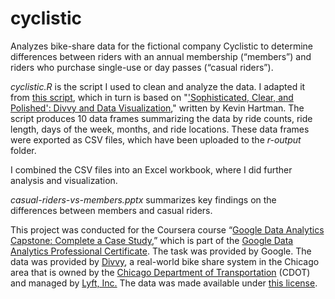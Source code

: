 # cyclistic
Analyzes bike-share data for the fictional company Cyclistic to determine differences between riders with an annual membership (“members”) and riders who purchase single-use or day passes (“casual riders”).

_cyclistic.R_ is the script I used to clean and analyze the data. I adapted it from [this script](https://docs.google.com/document/d/1TTj5KNKf4BWvEORGm10oNbpwTRk1hamsWJGj6qRWpuI/edit 'Divvy Exercise R Script - Google Docs'), which in turn is based on "['Sophisticated, Clear, and Polished': Divvy and Data Visualization](https://artscience.blog/home/divvy-dataviz-case-study '\'Sophisticated, Clear, and Polished\': Divvy and Data Visualization (Case Study) — ART+SCIENCE')," written by Kevin Hartman. The script produces 10 data frames summarizing the data by ride counts, ride length, days of the week, months, and ride locations. These data frames were exported as CSV files, which have been uploaded to the _r-output_ folder.

I combined the CSV files into an Excel workbook, where I did further analysis and visualization.

_casual-riders-vs-members.pptx_ summarizes key findings on the differences between members and casual riders.

This project was conducted for the Coursera course “[Google Data Analytics Capstone: Complete a Case Study](https://www.coursera.org/learn/google-data-analytics-capstone 'Google Data Analytics Capstone: Complete a Case Study | Coursera'),” which is part of the [Google Data Analytics Professional Certificate](https://www.coursera.org/professional-certificates/google-data-analytics 'Google Data Analytics Professional Certificate | Coursera'). The task was provided by Google. The data was provided by [Divvy](https://ride.divvybikes.com/ 'Divvy: Chicago\'s Bike share Program | Divvy Bikes'), a real-world bike share system in the Chicago area that is owned by the [Chicago Department of Transportation](https://www.chicago.gov/city/en/depts/cdot.html 'City of Chicago :: Transportation') (CDOT) and managed by [Lyft, Inc.](https://www.lyft.com/ 'Lyft: A ride whenever you need one') The data was made available under [this license](https://ride.divvybikes.com/data-license-agreement 'Data License Agreement | Divvy Bikes').

